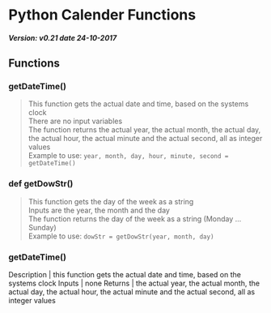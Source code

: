 # Python Calender Functions
##### Version: v0.21 date 24-10-2017
## Functions
### getDateTime()
> This function gets the actual date and time, based on the systems clock <br />
> There are no input variables <br />
> The function returns the actual year, the actual month, the actual day, the actual hour, the actual minute and the actual second, all as integer values <br />
> Example to use:  `year, month, day, hour, minute, second = getDateTime()` <br />
### def getDowStr()
> This function gets the day of the week as a string <br />
> Inputs are the year, the month and the day <br />
> The function returns the day of the week as a string (Monday ... Sunday)<br />
> Example to use: `dowStr = getDowStr(year, month, day)` <br />
### getDateTime()
Description | this function gets the actual date and time, based on the systems clock
Inputs | none
Returns | the actual year, the actual month, the actual day, the actual hour, the actual minute and the actual second, all as integer values
